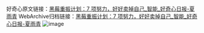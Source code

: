 好奇心原文链接：[黑莓重振计划：7 项努力，好好卖掉自己_智能_好奇心日报-夏雨青](https://www.qdaily.com/articles/2635.html)
WebArchive归档链接：[黑莓重振计划：7 项努力，好好卖掉自己_智能_好奇心日报-夏雨青](http://web.archive.org/web/20160306042649/http://www.qdaily.com/articles/2635.html)
![image](http://ww3.sinaimg.cn/large/007d5XDply1g3v6ct7m7rj30u072i4qq)